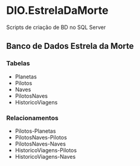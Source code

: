 # DIO.EstrelaDaMorte
Scripts de criação de BD no SQL Server

## Banco de Dados Estrela da Morte

### Tabelas
- Planetas
- Pilotos
- Naves
- PilotosNaves
- HistoricoViagens

### Relacionamentos
- Pilotos-Planetas
- PilotosNaves-Pilotos
- PilotosNaves-Naves
- HistoricoViagens-Pilotos
- HistoricoViagens-Naves